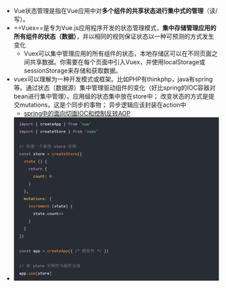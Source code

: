 - Vue状态管理是指在Vue应用中对**多个组件的共享状态进行集中式的管理**（读/写）。
- ==Vuex==是专为Vue.js应用程序开发的状态管理模式，**集中存储管理应用的所有组件的状态（数据）**，并以相同的规则保证状态以一种可预测的方式发生变化
	- Vuex可以集中管理应用的所有组件的状态，本地存储区可以在不同页面之间共享数据。你需要在每个页面中引入Vuex，并使用localStorage或sessionStorage来存储和获取数据。
- vuex可以理解为一种开发模式或框架。比如PHP有thinkphp，java有spring等。通过状态（数据源）集中管理驱动组件的变化（好比spring的IOC容器对bean进行集中管理）。应用级的状态集中放在store中； 改变状态的方式是提交mutations，这是个同步的事物； 异步逻辑应该封装在action中
	- [spring中的面向切面IOC和控制反转AOP](spring中的面向切面IOC和控制反转AOP.md)
- ![](attachments/Pasted%20image%2020230227013441.png)